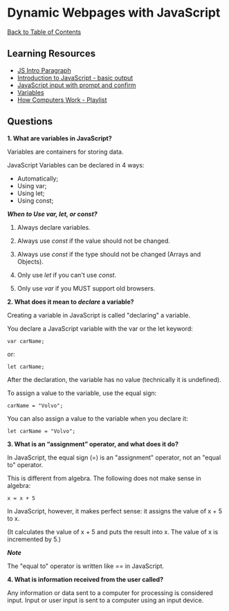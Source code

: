 # Dynamic Webpages with JavaScript

[Back to Table of Contents](./README.md)

## Learning Resources

* [JS Intro Paragraph](https://developer.mozilla.org/en-US/docs/Web/JavaScript)
* [Introduction to JavaScript - basic output](https://code-maven.com/introduction-to-javascript)
* [JavaScript input with prompt and confirm](https://code-maven.com/javascript-input-with-prompt-and-confirm)
* [Variables](https://www.w3schools.com/js/js_variables.asp)
* [How Computers Work - Playlist](https://www.youtube.com/playlist?list=PLzdnOPI1iJNcsRwJhvksEo1tJqjIqWbN-)

## Questions

**1. What are variables in JavaScript?**  

Variables are containers for storing data.  

JavaScript Variables can be declared in 4 ways:  

* Automatically;
* Using var;
* Using let;
* Using const;


***When to Use var, let, or const?***

1. Always declare variables.

2. Always use *const* if the value should not be changed.

3. Always use *const* if the type should not be changed (Arrays and Objects).

4. Only use *let* if you can't use *const*.

5. Only use *var* if you MUST support old browsers.  

**2. What does it mean to *declare* a variable?**

Creating a variable in JavaScript is called "declaring" a variable.  

You declare a JavaScript variable with the var or the let keyword:  

    var carName;  

or:  

    let carName;

After the declaration, the variable has no value (technically it is undefined).  

To assign a value to the variable, use the equal sign:  

    carName = "Volvo";

You can also assign a value to the variable when you declare it:  

    let carName = "Volvo";

**3. What is an “assignment” operator, and what does it do?**

In JavaScript, the equal sign (=) is an "assignment" operator, not an "equal to" operator.  

This is different from algebra. The following does not make sense in algebra:  

    x = x + 5  

In JavaScript, however, it makes perfect sense: it assigns the value of x + 5 to x.  

(It calculates the value of x + 5 and puts the result into x. The value of x is incremented by 5.)  

***Note***

The "equal to" operator is written like == in JavaScript.

**4. What is information received from the user called?**  

Any information or data sent to a computer for processing is considered input. Input or user input is sent to a computer using an input device. 


